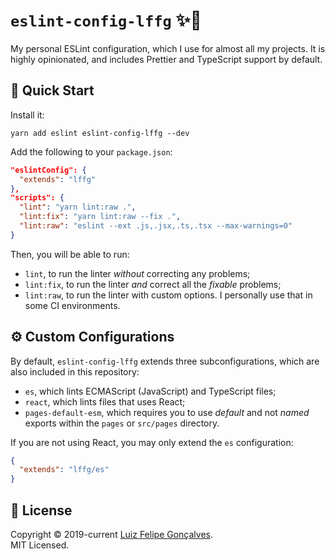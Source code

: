 # `eslint-config-lffg` ✨💫

My personal ESLint configuration, which I use for almost all my projects. It is highly opinionated, and includes Prettier and TypeScript support by default.

## 🚀 Quick Start

Install it:

```shell
yarn add eslint eslint-config-lffg --dev
```

Add the following to your `package.json`:

```json
"eslintConfig": {
  "extends": "lffg"
},
"scripts": {
  "lint": "yarn lint:raw .",
  "lint:fix": "yarn lint:raw --fix .",
  "lint:raw": "eslint --ext .js,.jsx,.ts,.tsx --max-warnings=0"
}
```

Then, you will be able to run:

- `lint`, to run the linter _without_ correcting any problems;
- `lint:fix`, to run the linter _and_ correct all the _fixable_ problems;
- `lint:raw`, to run the linter with custom options. I personally use that in some CI environments.

## ⚙️ Custom Configurations

By default, `eslint-config-lffg` extends three subconfigurations, which are also included in this repository:

- `es`, which lints ECMAScript (JavaScript) and TypeScript files;
- `react`, which lints files that uses React;
- `pages-default-esm`, which requires you to use _default_ and not _named_ exports within the `pages` or `src/pages` directory.

If you are not using React, you may only extend the `es` configuration:

```json
{
  "extends": "lffg/es"
}
```

## 📖 License

Copyright &copy; 2019-current [Luiz Felipe Gonçalves](https://luizfelipe.dev).  
MIT Licensed.

